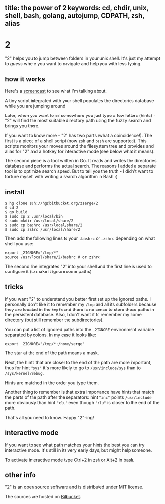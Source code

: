 title: the power of 2
keywords: cd, chdir, unix, shell, bash, golang, autojump, CDPATH, zsh, alias
---
2
=

"2" helps you to jump between folders in your unix shell.
It's just my attempt to _guess_ where you want to navigate
and help you with less typing.

how it works
------------

Here's a [screencast](http://ascii.io/a/1416) to see what I'm talking about.

A tiny script integrated with your shell populates the directories database
while you are jumping around.

Later, when you want to `cd` somewhere you just type a few letters (hints) -
"2" will find the most suitable directory path using the fuzzy search and
brings you there.

If you want to know more - "2" has two parts (what a coincidence!).
The first is a piece of a shell script (now `zsh` and `bash` are supported).
This scripts monitors your moves around the filesystem tree and
provides and alias for "2" and a hotkey for interactive mode (see below what
it means).

The second piece is a tool written in Go. It reads and writes the directories
database and performs the actual search. The reasons I added a separate
tool is to optimize search speed. But to tell you the truth - I didn't want
to torture myself with writing a search algorithm in Bash :)

install
-------

	$ hg clone ssh://hg@bitbucket.org/zserge/2
	$ cd 2
	$ go build
	$ sudo cp 2 /usr/local/bin
	$ sudo mkdir /usr/local/share/2
	$ sudo cp bashrc /usr/local/share/2
	$ sudo cp zshrc /usr/local/share/2

Then add the following lines to your `.bashrc` or `.zshrc` depending on what
shell you use:

	export _2IGNORE="/tmp/*"
	source /usr/local/share/2/bashrc # or zshrc

The second line integrates "2" into your shell and the first line
is used to configure it (to make it ignore some paths)

tricks
------

If you want "2" to understand you better first set up the ignored paths.
I personally don't like it to remember my `/tmp` and all its subfolders
because they are located in the `tmpfs` and there is no sense to store these
paths in the persistent database. Also, I don't want it to remember my home
directory (but still remember the subdirectories). 

You can put a list of ignored paths into the `_2IGNORE` environment variable
separated by colons. In my case it looks like:

	export _2IGNORE="/tmp/*:/home/serge"

The star at the end of the path means a mask.

Next, the hints that are closer to the end of the path are more important, thus
for hint `"sys"` it's more likely to go to `/usr/include/sys` than to
	`/sys/kernel/debug`.

Hints are matched in the order you type them. 

Another thing to remember is that extra importance have hints that match the
parts of the path after the separators: hint `"inc"` points `/usr/include`
more obviously than hint `"clu"` even though `"clu"` is closer to the end of
the path.

That's all you need to know. Happy "2"-ing!

interactive mode
----------------

If you want to see what path matches your hints the best you can try
interactive mode. It's still in its very early days, but might help someone.

To activate interactive mode type Ctrl+2 in zsh or Alt+2 in bash.

other info
-----------

"2" is an open source software and is distributed under MIT license.

The sources are hosted on [Bitbucket](https://bitbucket.org/zserge/2).
